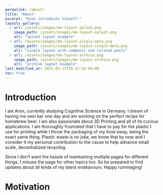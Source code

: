 ```yaml
---
permalink: /about/
title: "About"
excerpt: "Aron introduces himself."
layouts_gallery:
  - url: /assets/images/mm-layout-splash.png
    image_path: /assets/images/mm-layout-splash.png
    alt: "splash layout example"
  - url: /assets/images/mm-layout-single-meta.png
    image_path: /assets/images/mm-layout-single-meta.png
    alt: "single layout with comments and related posts"
  - url: /assets/images/mm-layout-archive.png
    image_path: /assets/images/mm-layout-archive.png
    alt: "archive layout example"
last_modified_at: 2021-05-11T10:23:16-04:00
toc: true
---
```





# Introduction
I am Aron, currently studying Cognitive Science in Germany.
I dream of having me own bar one day and am working on the perfect recipe for homebrew beer.
I am also passionate about 3D Printing and all of its curious applications.
I am thoroughly frustrated that I have to pay for the plastic I use for printing while I throw the packaging of my food away, being the exact same thing.
Plastic waste is no joke, we know that by now and I consider it my personal contribution to the cause to help advance small scale, decentralized recycling.

Since I don’t want the hassle of maintaining multiple pages for different things, I misuse the page for other topics too. So be prepared to find updates about all kinds of my latest endeavours.
Happy rummaging!

# Motivation
